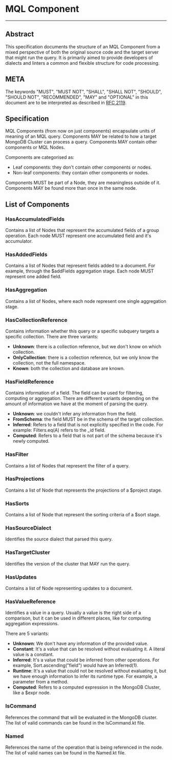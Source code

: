 # MQL Component
---------------

## Abstract

This specification documents the structure of an MQL Component from a mixed perspective of both
the original source code and the target server that might run the query. It is primarily aimed
to provide developers of dialects and linters a common and flexible structure for code processing.

## META

The keywords "MUST", "MUST NOT", "SHALL", "SHALL NOT", "SHOULD", "SHOULD NOT", "RECOMMENDED", "MAY"
and "OPTIONAL" in this document are to be interpreted as described in [RFC 2119](https://www.ietf.org/rfc/rfc2119.txt).

## Specification

MQL Components (from now on just components) encapsulate units of meaning of an MQL query. Components
MAY be related to how a target MongoDB Cluster can process a query. Components MAY contain other components
or MQL Nodes.

Components are categorised as:

* Leaf components: they don't contain other components or nodes.
* Non-leaf components: they contain other components or nodes.

Components MUST be part of a Node, they are meaningless outside of it. Components MAY be found
more than once in the same node.

## List of Components

### HasAccumulatedFields

Contains a list of Nodes that represent the accumulated fields of a group operation. Each
node MUST represent one accumulated field and it's accumulator.

### HasAddedFields

Contains a list of Nodes that represent fields added to a document. For example, through the
$addFields aggregation stage. Each node MUST represent one added field.

### HasAggregation

Contains a list of Nodes, where each node represent one single aggregation stage.

### HasCollectionReference

Contains information whether this query or a specific subquery targets a specific collection. There
are three variants:

* **Unknown**: there is a collection reference, but we don't know on which collection.
* **OnlyCollection**: there is a collection reference, but we only know the collection, not the full namespace.
* **Known**: both the collection and database are known.

### HasFieldReference

Contains information of a field. The field can be used for filtering, computing or aggregation. There
are different variants depending on the amount of information we have at the moment of parsing the query.

* **Unknown**: we couldn't infer any information from the field.
* **FromSchema**: the field MUST be in the schema of the target collection.
* **Inferred**: Refers to a field that is not explicitly specified in the code. For example:
Filters.eq(A) refers to the _id field.
* **Computed**: Refers to a field that is not part of the schema because it's newly computed.

### HasFilter

Contains a list of Nodes that represent the filter of a query.

### HasProjections

Contains a list of Node that represents the projections of a $project stage.

### HasSorts

Contains a list of Node that represent the sorting criteria of a $sort stage.

### HasSourceDialect

Identifies the source dialect that parsed this query.

### HasTargetCluster

Identifies the version of the cluster that MAY run the query.

### HasUpdates

Contains a list of Node representing updates to a document.

### HasValueReference

Identifies a value in a query. Usually a value is the right side of a comparison,
but it can be used in different places, like for computing aggregation expressions.

There are 5 variants:

* **Unknown**: We don't have any information of the provided value.
* **Constant**: It's a value that can be resolved without evaluating it. A literal value is a constant.
* **Inferred**: It's a value that could be inferred from other operations. For example, Sort.ascending("field") would have an Inferred(1).
* **Runtime**: It's a value that could not be resolved without evaluating it, but we have enough information
to infer its runtime type. For example, a parameter from a method.
* **Computed**: Refers to a computed expression in the MongoDB Cluster, like a $expr node.

### IsCommand

References the command that will be evaluated in the MongoDB cluster. The list of
valid commands can be found in the IsCommand.kt file.

### Named

References the name of the operation that is being referenced in the node. The list
of valid names can be found in the Named.kt file.
